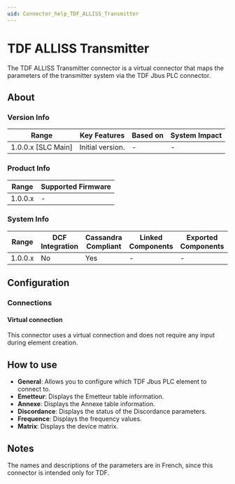 ```yaml
---
uid: Connector_help_TDF_ALLISS_Transmitter
---
```


# TDF ALLISS Transmitter

The TDF ALLISS Transmitter connector is a virtual connector that maps the parameters of the transmitter system via the TDF Jbus PLC connector.

## About

### Version Info

| Range                | Key Features     | Based on     | System Impact     |
|----------------------|------------------|--------------|-------------------|
| 1.0.0.x [SLC Main]   | Initial version. | -            | -                 |

### Product Info

| Range     | Supported Firmware     |
|-----------|------------------------|
| 1.0.0.x   | -                      |

### System Info

| Range     | DCF Integration     | Cassandra Compliant     | Linked Components     | Exported Components     |
|-----------|---------------------|-------------------------|-----------------------|-------------------------|
| 1.0.0.x   | No                  | Yes                     | -                     | -                       |

## Configuration

### Connections

#### Virtual connection

This connector uses a virtual connection and does not require any input during element creation.

## How to use

- **General**: Allows you to configure which TDF Jbus PLC element to connect to.
- **Emetteur**: Displays the Emetteur table information.
- **Annexe**: Displays the Annexe table information.
- **Discordance**: Displays the status of the Discordance parameters.
- **Frequence**: Displays the frequency values.
- **Matrix**: Displays the device matrix.

## Notes

The names and descriptions of the parameters are in French, since this connector is intended only for TDF.
